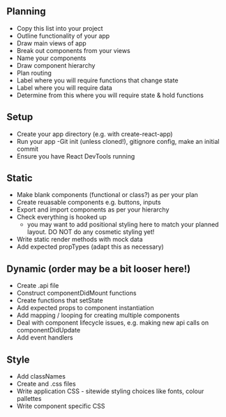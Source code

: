 ## Planning
- Copy this list into your project
- Outline functionality of your app
- Draw main views of app
- Break out components from your views
- Name your components
- Draw component hierarchy
- Plan routing
- Label where you will require functions that change state
- Label where you will require data
- Determine from this where you will require state & hold functions

## Setup
- Create your app directory (e.g. with create-react-app)
- Run your app
-Git init (unless cloned!), gitignore config, make an initial commit
- Ensure you have React DevTools running

## Static
- Make blank components (functional or class?) as per your plan
- Create reuasable components e.g. buttons, inputs
- Export and import components as per your hierarchy
- Check everything is hooked up
    - you may want to add positional styling here to match your planned layout. DO NOT do any cosmetic styling yet!
- Write static render methods with mock data
- Add expected propTypes (adapt this as necessary)

## Dynamic (order may be a bit looser here!)
- Create .api file
- Construct componentDidMount functions
- Create functions that setState
- Add expected props to component instantiation
- Add mapping / looping for creating multiple components
- Deal with component lifecycle issues, e.g. making new api calls on componentDidUpdate
- Add event handlers

## Style
- Add classNames
- Create and .css files
- Write application CSS - sitewide styling choices like fonts, colour pallettes
- Write component specific CSS
